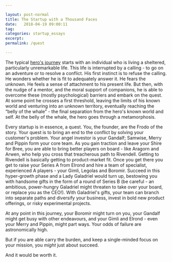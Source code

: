 ```yaml
---

layout: post-normal
title: The Startup with a Thousand Faces
date:   2018-04-19 09:00:11
tag: 
categories: startup_essays
excerpt: 
permalink: /quest

---
```




The typical [hero's journey](https://en.wikipedia.org/wiki/Hero%27s_journey) starts with an individual who is living a sheltered, particularly unremarkable life. This life is interrupted by a calling - to go on an adventure or to resolve a conflict. His first instinct is to refuse the calling. He wonders whether he is fit to adequately answer it. He fears the unknown. He feels a sense of attachment to his present life.  But then, with the nudge of a mentor, and the moral support of companions, he is able to overcome these (mostly psychological) barriers and embark on the quest. At some point he crosses a first threshold, leaving the limits of his known world and venturing into an unknown territory, eventually reaching the “belly of the whale” - the final separation from the hero's known world and self. At the belly of the whale, the hero goes through a metamorphosis. 

Every startup is in essence, a quest. You, the founder, are the Frodo of the story. Your quest is to bring an end to the conflict by solving your customer's problem. Your angel investor is your Gandalf; Samwise, Merry and Pippin form your core team. As you gain traction and leave your Shire for Bree, you are able to bring better players on board - like Aragorn and Arwen, who help you cross that treacherous path to Rivendell. Getting to Rivendell is basically getting to product-market fit. Once you get there you get to raise your Series A from Elrond and hire a team of specialist, experienced A players - your Gimli, Legolas and Boromir. Succeed in this hyper-growth phase and a Lady Galadriel would turn up, bestowing you with handsome gifts in the form of a round of Series B (be careful - an ambitious, power-hungry Galadriel might threaten to take over your board, or replace you as the CEO!). With Galadriel's gifts, your team can branch into separate paths and diversify your business, invest in bold new product offerings, or risky experimental projects. 

At any point in this journey, your Boromir might turn on you, your Gandalf might get busy with other endeavours, and your Gimli and Elrond - even your Merry and Pippin, might part ways. Your odds of failure are astronomically high. 

But if you are able carry the burden, and keep a single-minded focus on your mission, you *might* just about succeed.

And it would be worth it. 

